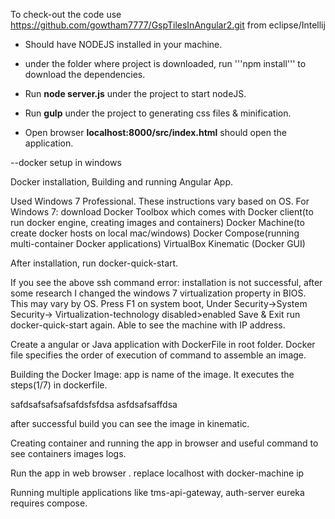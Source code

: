 To check-out the code use https://github.com/gowtham7777/GspTilesInAngular2.git from eclipse/Intellij

* Should have NODEJS installed in your machine.

* under the folder where project is downloaded, run '''npm install''' to download the dependencies.

* Run  **node server.js** under the project to start nodeJS.

* Run **gulp** under the project to generating css files & minification.

* Open browser **localhost:8000/src/index.html** should open the application.



--docker setup in windows 

Docker installation, Building and running Angular App. 

Used Windows 7 Professional. These instructions vary based on OS. 
For Windows 7: download Docker Toolbox which comes with 
Docker client(to run docker engine, creating images and containers)
Docker Machine(to create docker hosts on local mac/windows)
Docker Compose(running multi-container Docker applications)
VirtualBox
Kinematic (Docker GUI)


After installation, run docker-quick-start.  
 
If you see the above ssh command error: installation is not successful, after some research I changed the windows 7 virtualization property in BIOS. This may vary by OS.
Press F1 on system boot, 
Under Security->System Security-> Virtualization-technology  disabled>enabled
Save & Exit 
run docker-quick-start  again. Able to see the machine with IP address. 
 
Create a angular or Java application with DockerFile in root folder. Docker file specifies the order of execution of command to assemble an image. 
  
Building the Docker Image: app is name of the image. It executes the steps(1/7) in dockerfile. 
   

safdsafsafsafsafdsfsfdsa
asfdsafsaffdsa


after successful build you can see the image in kinematic. 

Creating container and running  the app in browser  and useful command to see containers images logs. 
 
Run the app in web browser . replace localhost with docker-machine ip 
 

Running multiple applications like tms-api-gateway, auth-server eureka requires compose. 

